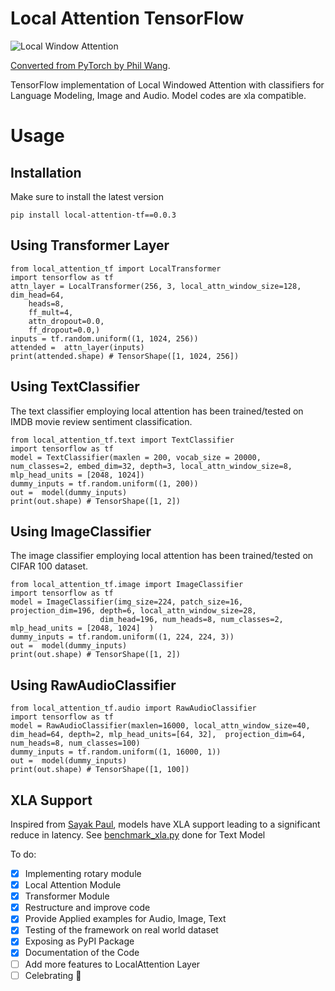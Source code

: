 # Local Attention TensorFlow 

![Local Window Attention](https://github.com/lucidrains/local-attention/blob/master/diagram.png?raw=true "Local Window Attention")

[Converted from PyTorch by Phil Wang](https://github.com/lucidrains/local-attention/).

TensorFlow implementation of Local Windowed Attention with classifiers for Language Modeling, Image and Audio. Model codes are xla compatible.


# Usage

## Installation
Make sure to install the latest version

```
pip install local-attention-tf==0.0.3
```
## Using Transformer Layer


```
from local_attention_tf import LocalTransformer
import tensorflow as tf
attn_layer = LocalTransformer(256, 3, local_attn_window_size=128, dim_head=64,
    heads=8,
    ff_mult=4,
    attn_dropout=0.0,
    ff_dropout=0.0,)
inputs = tf.random.uniform((1, 1024, 256))
attended =  attn_layer(inputs)
print(attended.shape) # TensorShape([1, 1024, 256])
```

## Using TextClassifier
The text classifier employing local attention has been trained/tested on IMDB movie review sentiment classification.

```
from local_attention_tf.text import TextClassifier
import tensorflow as tf
model = TextClassifier(maxlen = 200, vocab_size = 20000, num_classes=2, embed_dim=32, depth=3, local_attn_window_size=8, mlp_head_units = [2048, 1024])
dummy_inputs = tf.random.uniform((1, 200))
out =  model(dummy_inputs)
print(out.shape) # TensorShape([1, 2])
```

## Using ImageClassifier
The image classifier employing local attention has been trained/tested on CIFAR 100 dataset.

```
from local_attention_tf.image import ImageClassifier
import tensorflow as tf
model = ImageClassifier(img_size=224, patch_size=16, projection_dim=196, depth=6, local_attn_window_size=28,
                    dim_head=196, num_heads=8, num_classes=2, mlp_head_units = [2048, 1024]  )
dummy_inputs = tf.random.uniform((1, 224, 224, 3))
out =  model(dummy_inputs)
print(out.shape) # TensorShape([1, 2])
```

## Using RawAudioClassifier

```
from local_attention_tf.audio import RawAudioClassifier
import tensorflow as tf
model = RawAudioClassifier(maxlen=16000, local_attn_window_size=40, dim_head=64, depth=2, mlp_head_units=[64, 32],  projection_dim=64, num_heads=8, num_classes=100)
dummy_inputs = tf.random.uniform((1, 16000, 1))
out =  model(dummy_inputs)
print(out.shape) # TensorShape([1, 100])
```

## XLA Support
Inspired from [Sayak Paul](https://github.com/sayakpaul/maxim-tf#xla-support), models have XLA support leading to a significant reduce in latency. See [benchmark_xla.py](./benchmark_xla.py) done for Text Model


To do:

- [X] Implementing rotary module
- [X] Local Attention Module 
- [X] Transformer Module
- [X] Restructure and improve code
- [X] Provide Applied examples for Audio, Image, Text
- [X] Testing of the framework on real world dataset
- [X] Exposing as PyPI Package
- [X] Documentation of the Code
- [ ] Add more features to LocalAttention Layer
- [ ] Celebrating :gift_heart:
